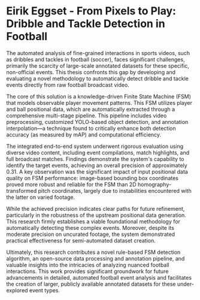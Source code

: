# Eirik Eggset - From Pixels to Play: Dribble and Tackle Detection in Football

The automated analysis of fine-grained interactions in sports videos, such as dribbles and tackles in football (soccer), faces significant challenges, primarily the scarcity of large-scale annotated datasets for these specific, non-official events. This thesis confronts this gap by developing and evaluating a novel methodology to automatically detect dribble and tackle events directly from raw football broadcast video.

The core of this solution is a knowledge-driven Finite State Machine (FSM) that models observable player movement patterns. This FSM utilizes player and ball positional data, which are automatically extracted through a comprehensive multi-stage pipeline. This pipeline includes video preprocessing, customized YOLO-based object detection, and annotation interpolation—a technique found to critically enhance both detection accuracy (as measured by mAP) and computational efficiency.

The integrated end-to-end system underwent rigorous evaluation using diverse video content, including event compilations, match highlights, and full broadcast matches. Findings demonstrate the system's capability to identify the target events, achieving an overall precision of approximately 0.31. A key observation was the significant impact of input positional data quality on FSM performance: image-based bounding box coordinates proved more robust and reliable for the FSM than 2D homography-transformed pitch coordinates, largely due to instabilities encountered with the latter on varied footage.

While the achieved precision indicates clear paths for future refinement, particularly in the robustness of the upstream positional data generation. This research firmly establishes a viable foundational methodology for automatically detecting these complex events. Moreover, despite its moderate precision on uncurated footage, the system demonstrated practical effectiveness for semi-automated dataset creation.

Ultimately, this research contributes a novel rule-based FSM detection algorithm, an open-source data processing and annotation pipeline, and valuable insights into the intricacies of analyzing nuanced football interactions. This work provides significant groundwork for future advancements in detailed, automated football event analysis and facilitates the creation of larger, publicly available annotated datasets for these under-explored event types.
